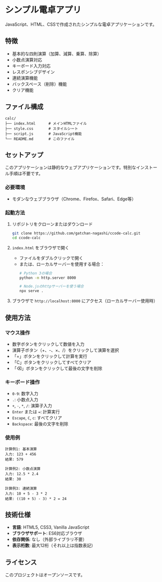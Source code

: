 # シンプル電卓アプリ

JavaScript、HTML、CSSで作成されたシンプルな電卓アプリケーションです。

## 特徴

- 基本的な四則演算（加算、減算、乗算、除算）
- 小数点演算対応
- キーボード入力対応
- レスポンシブデザイン
- 連続演算機能
- バックスペース（削除）機能
- クリア機能

## ファイル構成

```
calc/
├── index.html      # メインHTMLファイル
├── style.css       # スタイルシート
├── script.js       # JavaScript機能
└── README.md       # このファイル
```

## セットアップ

このアプリケーションは静的なウェブアプリケーションです。特別なインストール手順は不要です。

### 必要環境

- モダンなウェブブラウザ（Chrome、Firefox、Safari、Edge等）

### 起動方法

1. リポジトリをクローンまたはダウンロード
   ```bash
   git clone https://github.com/gatchan-nagashi/ccode-calc.git
   cd ccode-calc
   ```

2. `index.html` をブラウザで開く
   - ファイルをダブルクリックで開く
   - または、ローカルサーバーを使用する場合：
     ```bash
     # Python 3の場合
     python -m http.server 8000
     
     # Node.jsのhttpサーバーを使う場合
     npx serve .
     ```
   
3. ブラウザで `http://localhost:8000` にアクセス（ローカルサーバー使用時）

## 使用方法

### マウス操作

- 数字ボタンをクリックして数値を入力
- 演算子ボタン（+、-、×、/）をクリックして演算を選択
- 「=」ボタンをクリックして計算を実行
- 「C」ボタンをクリックしてすべてクリア
- 「⌫」ボタンをクリックして最後の文字を削除

### キーボード操作

- `0-9`: 数字入力
- `.`: 小数点入力
- `+`, `-`, `*`, `/`: 演算子入力
- `Enter` または `=`: 計算実行
- `Escape`, `C`, `c`: すべてクリア
- `Backspace`: 最後の文字を削除

### 使用例

```
計算例1: 基本演算
入力: 123 + 456
結果: 579

計算例2: 小数点演算
入力: 12.5 * 2.4
結果: 30

計算例3: 連続演算
入力: 10 + 5 - 3 * 2
結果: ((10 + 5) - 3) * 2 = 24
```

## 技術仕様

- **言語**: HTML5, CSS3, Vanilla JavaScript
- **ブラウザサポート**: ES6対応ブラウザ
- **依存関係**: なし（外部ライブラリ不要）
- **表示桁数**: 最大12桁（それ以上は指数表記）

## ライセンス

このプロジェクトはオープンソースです。